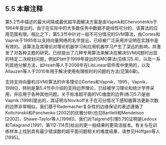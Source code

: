 ## 5.5 本章注释

第5.2节中描述的最大间隔或最优超平面解决方案是由Vapnik和Chervonenkis于1964年提出的。由于在实际中的大多数任务中数据不是线性可分的，该算法的应用范围有限。相比之下，第5.3节中针对一般不可分情况的SVM算法，由Cortes和Vapnik于1995年以支持向量网络的名字提出，已经被广泛采用并证明在实践中是有效的。该算法及其理论对理论机器学习和应用机器学习产生了深远的影响，并激发了对各种主题的研究。已经提出了几种专用算法来解决在解决SVM问题时出现的特定二次规划问题，例如Platt于1999年提出的SMO算法(见练习5.4)，以及一系列其他分解方法，如Hsieh等人于2008年在LibLinear软件库中使用的，以及Allauzen等人于2010年用于解决使用有理核时的问题的方法(见第6章)。

支持支持向量机(SVM)算法的许多理论([Cortes和Vapnik，1995，Vapnik，1998])，特别是第5.4节中介绍的支持边界理论，已经被学习理论和统计学界采用，并应用于各种其他问题。关于标准超平面的VC维度的边界(练习5.7)是由Vapnik [1998]提出的，其证明与Novikoff关于在可分情况下感知器算法更新次数的边界非常相似。我们基于Rademacher复杂性的边缘保证的表述遵循了Koltchinskii和Panchenko [2002]的优雅分析(也见Bartlett和Mendelson [2002]，Shawe-Taylor等人[1998])。我们对Talgrend引理5.7的证明是Ledoux和Talagrand [1991，第112-114页]给出的更一般结果的更简洁版本。有关与在训练样本上找到具有最少错误数的超平面问题相关的难度结果，请参见Höffgen等人[1995]。